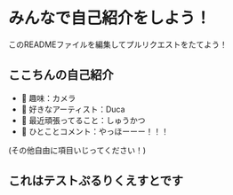 # みんなで自己紹介をしよう！
このREADMEファイルを編集してプルリクエストをたてよう！

## ここちんの自己紹介
- 🔭 趣味：カメラ
- 🎵 好きなアーティスト：Duca
- 🌱 最近頑張ってること：しゅうかつ
- 💬 ひとことコメント：やっほーーー！！！

(その他自由に項目いじってください！)

## これはテストぷるりくえすとです